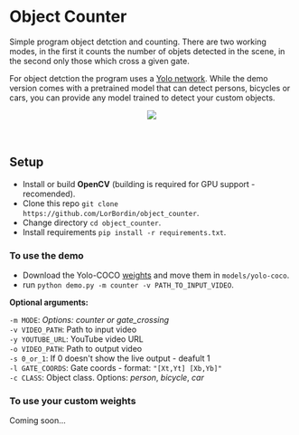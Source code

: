 # Object Counter

Simple program object detction and counting. There are two working modes, in the first it counts the number of objets detected in the scene, in the second only those which cross a given gate. 

For object detction the program uses a [Yolo network](https://github.com/AlexeyAB/darknet). While the demo version comes with a pretrained model that can detect persons, bicycles or cars, you can provide any model trained to detect your custom objects.

<div align="center">
<img src="https://raw.githubusercontent.com/LorBordin/object_counter/master/examples/cars.gif">
</div> 
<br>
<br>

## Setup

- Install or build **OpenCV** (building is required for GPU support - recomended). 
- Clone this repo `git clone https://github.com/LorBordin/object_counter`.
- Change directory `cd object_counter`.
- Install  requirements `pip install -r requirements.txt`.

### To use the demo
- Download the Yolo-COCO [weights](https://github.com/AlexeyAB/darknet/releases/download/darknet_yolo_v3_optimal/yolov4.weights) and move them in `models/yolo-coco`.
- run `python demo.py -m counter -v PATH_TO_INPUT_VIDEO`.

**Optional arguments:**
	
  `-m MODE`: *Options: *counter* or *gate_crossing** 	
  `-v VIDEO_PATH`: Path to input video	
  `-y YOUTUBE_URL`: YouTube video URL	
  `-o VIDEO_PATH`: Path to output video		
  `-s 0_or_1`: If 0 doesn't show the live output - deafult 1	                   
  `-l GATE_COORDS`: Gate coords - format: `"[Xt,Yt] [Xb,Yb]"`	
  `-c CLASS`: Object class. Options: *person*, *bicycle*, *car*

### To use your custom weights

Coming soon...